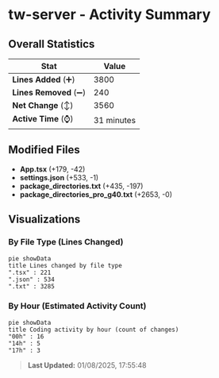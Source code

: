 # tw-server - Activity Summary 

## Overall Statistics

| Stat                   | Value                                                             |
| ---------------------- | ----------------------------------------------------------------- |
| **Lines Added** (➕)   | 3800                                          |
| **Lines Removed** (➖) | 240                                        |
| **Net Change** (↕)    | 3560                |
| **Active Time** (⌚)   | 31 minutes |


## Modified Files
- **App.tsx** (+179, -42)
- **settings.json** (+533, -1)
- **package_directories.txt** (+435, -197)
- **package_directories_pro_g40.txt** (+2653, -0)

## Visualizations

### By File Type (Lines Changed)

```mermaid
pie showData
title Lines changed by file type
".tsx" : 221
".json" : 534
".txt" : 3285
```

### By Hour (Estimated Activity Count)

```mermaid
pie showData
title Coding activity by hour (count of changes)
"00h" : 16
"14h" : 5
"17h" : 3
```


> **Last Updated:** 01/08/2025, 17:55:48